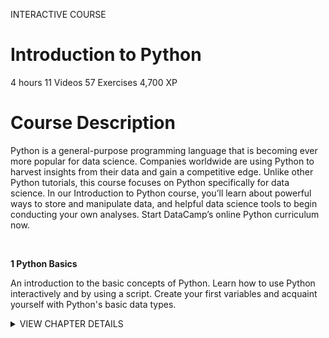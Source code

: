 INTERACTIVE COURSE
# Introduction to Python

4 hours
11 Videos
57 Exercises
4,700 XP

# Course Description

Python is a general-purpose programming language that is becoming ever more popular for data science. Companies worldwide are using Python to harvest insights from their data and gain a competitive edge. Unlike other Python tutorials, this course focuses on Python specifically for data science. In our Introduction to Python course, you’ll learn about powerful ways to store and manipulate data, and helpful data science tools to begin conducting your own analyses. Start DataCamp’s online Python curriculum now.

<br>

**1 Python Basics**

An introduction to the basic concepts of Python. Learn how to use Python interactively and by using a script. Create your first variables and acquaint yourself with Python's basic data types.

<details>
<summary>VIEW CHAPTER DETAILS</summary>
<ul>
<li>Hello Python....................................-----50 xp</li>
<li>The Python Interface.....................---100 xp</li>
<li>When to use Python?......................---50 xp</li>
<li>Any comments?.............................----100 xp</li>
<li>Python as a calculator....................--100 xp</li>
<li>Variables and Types.........................---50 xp</li>
<li>Variable Assignment......................---100 xp</li>
<li>Calculations with variables............--100 xp</li>
<li>Other variable types......................---100 xp</li>
<li>Guess the type.................................----50 xp</li>
<li>Operations with other types..........-100 xp</li>
<li>Type conversion.............................---100 xp</li>
<li>Can Python handle everything.........50 xp</li>
</ul>
</details>
